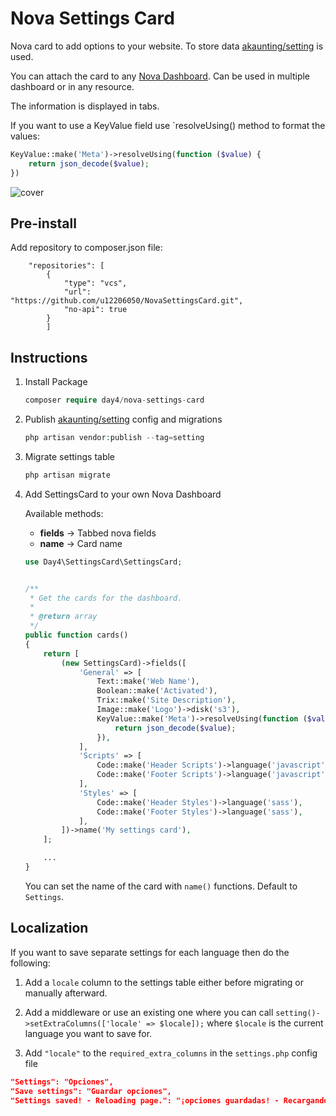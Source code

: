 
# Nova Settings Card


Nova card to add options to your website. To store data [akaunting/setting](https://github.com/akaunting/setting) is used.

You can attach the card to any [Nova Dashboard](https://nova.laravel.com/docs/2.0/customization/dashboards.html#default-dashboard). Can be used in multiple dashboard or in any resource.

The information is displayed in tabs.

If you want to use a KeyValue field use `resolveUsing() method to format the values:

```php
KeyValue::make('Meta')->resolveUsing(function ($value) {
	return json_decode($value);
})
```

![cover](https://user-images.githubusercontent.com/74367/68877274-17e05f00-0706-11ea-9690-2485ba896c41.png)

## Pre-install

Add repository to composer.json file:

```
    "repositories": [
        {
            "type": "vcs",
            "url": "https://github.com/u12206050/NovaSettingsCard.git",
            "no-api": true
        }
		]
```

## Instructions

1. Install Package
	```php
	composer require day4/nova-settings-card
	```

2. Publish [akaunting/setting](https://github.com/akaunting/setting) config and migrations

	```php
	php artisan vendor:publish --tag=setting
	```

3. Migrate settings table
	```php
	php artisan migrate
	```

4. Add SettingsCard to your own Nova Dashboard

	Available methods:

	* **fields** -> Tabbed nova fields
	* **name** -> Card name


	```php
	use Day4\SettingsCard\SettingsCard;


	/**
     * Get the cards for the dashboard.
     *
     * @return array
     */
    public function cards()
    {
	    return [
	        (new SettingsCard)->fields([
	            'General' => [
	                Text::make('Web Name'),
	                Boolean::make('Activated'),
	                Trix::make('Site Description'),
	                Image::make('Logo')->disk('s3'),
	                KeyValue::make('Meta')->resolveUsing(function ($value) {
	                    return json_decode($value);
	                }),
	            ],
	            'Scripts' => [
	                Code::make('Header Scripts')->language('javascript'),
	                Code::make('Footer Scripts')->language('javascript'),
	            ],
	            'Styles' => [
	                Code::make('Header Styles')->language('sass'),
	                Code::make('Footer Styles')->language('sass'),
	            ],
	        ])->name('My settings card'),
	    ];

        ...
    }
    ```
    You can set the name of the card with `name()` functions. Default to `Settings`.

## Localization

If you want to save separate settings for each language then do the following:

1. Add a `locale` column to the settings table either before migrating or manually afterward.

2. Add a middleware or use an existing one where you can call `setting()->setExtraColumns(['locale' => $locale]);` where `$locale` is the current language you want to save for.

3. Add `"locale"` to the `required_extra_columns` in the `settings.php` config file

```json
"Settings": "Opciones",
"Save settings": "Guardar opciones",
"Settings saved! - Reloading page.": "¡opciones guardadas! - Recargando la página..."
```
